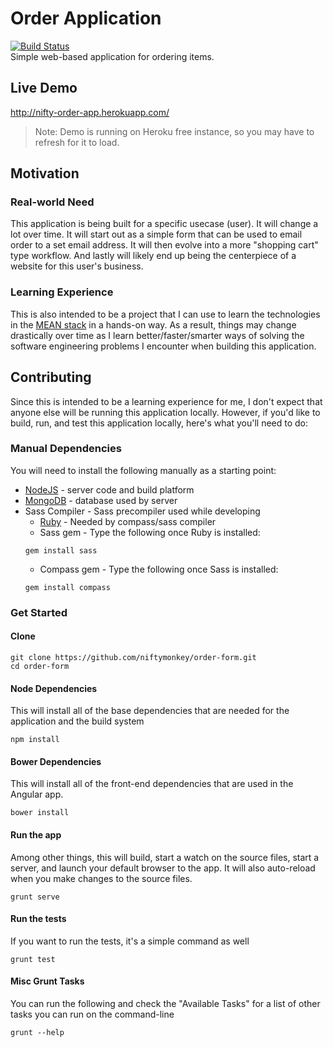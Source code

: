 # Order Application
[![Build Status](https://travis-ci.org/niftymonkey/order-form.png?branch=master)](https://travis-ci.org/niftymonkey/order-form)  
Simple web-based application for ordering items.


## Live Demo
http://nifty-order-app.herokuapp.com/
> Note: Demo is running on Heroku free instance, so you may have to refresh for it to load.


## Motivation

### Real-world Need
This application is being built for a specific usecase (user).  It will change a lot over time.  It will start out as a simple form that can be used to email order to a set email address.  It will then evolve into a more "shopping cart" type workflow.  And lastly will likely end up being the centerpiece of a website for this user's business.

### Learning Experience
This is also intended to be a project that I can use to learn the technologies in the [MEAN stack][1] in a hands-on way.  As a result, things may change drastically over time as I learn better/faster/smarter ways of solving the software engineering problems I encounter when building this application.


## Contributing
Since this is intended to be a learning experience for me, I don't expect that anyone else will be running this application locally.  However, if you'd like to build, run, and test this application locally, here's what you'll need to do:

### Manual Dependencies
You will need to install the following manually as a starting point:

* [NodeJS][2] - server code and build platform  
* [MongoDB][3] - database used by server 
* Sass Compiler - Sass precompiler used while developing  
    - [Ruby][4] - Needed by compass/sass compiler
    - Sass gem - Type the following once Ruby is installed:
    ```
    gem install sass
    ```
    - Compass gem - Type the following once Sass is installed:
    ```
    gem install compass
    ```

### Get Started

#### Clone
```
git clone https://github.com/niftymonkey/order-form.git
cd order-form
```
#### Node Dependencies
This will install all of the base dependencies that are needed for the application and the build system
```
npm install
```
#### Bower Dependencies
This will install all of the front-end dependencies that are used in the Angular app.
```
bower install
```
#### Run the app
Among other things, this will build, start a watch on the source files, start a server, and launch your default browser to the app.  It will also auto-reload when you make changes to the source files.
```
grunt serve
```
#### Run the tests
If you want to run the tests, it's a simple command as well
```
grunt test
```
#### Misc Grunt Tasks
You can run the following and check the "Available Tasks" for a list of other tasks you can run on the command-line
```
grunt --help
```

[1]:http://www.mean.io/
[2]:http://nodejs.org/
[3]:http://www.mongodb.org/
[4]:https://www.ruby-lang.org/en/downloads/

